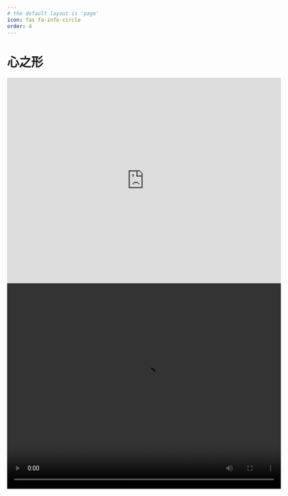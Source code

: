 ```yaml
---
# the default layout is 'page'
icon: fas fa-info-circle
order: 4
---
```


# 心之形

<iframe width="640" height="480" src="https://www.youtube.com/watch?v=UWUns5kNI5U" frameborder="0" allowfullscreen></iframe>

<video class="md-video" width="640" height="480" controls>
  <source src="https://www.youtube.com/watch?v=UWUns5kNI5U" type="video/mp4">
</video>



